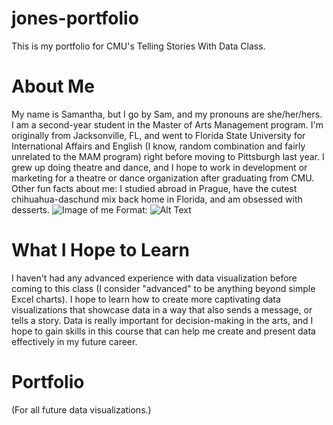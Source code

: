 # jones-portfolio
This is my portfolio for CMU's Telling Stories With Data Class.

# About Me
My name is Samantha, but I go by Sam, and my pronouns are she/her/hers. I am a second-year student in the Master of Arts Management program. I'm originally from Jacksonville, FL, and went to Florida State University for International Affairs and English (I know, random combination and fairly unrelated to the MAM program) right before moving to Pittsburgh last year. I grew up doing theatre and dance, and I hope to work in development or marketing for a theatre or dance organization after graduating from CMU. Other fun facts about me: I studied abroad in Prague, have the cutest chihuahua-daschund mix back home in Florida, and am obsessed with desserts. 
![Image of me](/pictures/Phipps.jpg)
Format: ![Alt Text](url)

# What I Hope to Learn
I haven't had any advanced experience with data visualization before coming to this class (I consider "advanced" to be anything beyond simple Excel charts). I hope to learn how to create more captivating data visualizations that showcase data in a way that also sends a message, or tells a story. Data is really important for decision-making in the arts, and I hope to gain skills in this course that can help me create and present data effectively in my future career. 

# Portfolio
(For all future data visualizations.)
